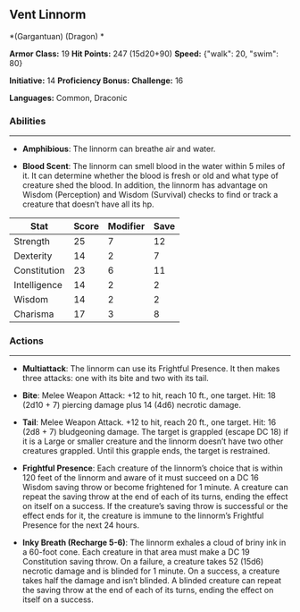 ## Vent Linnorm
*(Gargantuan) (Dragon) *

**Armor Class:** 19
**Hit Points:** 247 (15d20+90)
**Speed:** {"walk": 20, "swim": 80}

**Initiative:** 14
**Proficiency Bonus:**
**Challenge:** 16

**Languages:** Common, Draconic

### Abilities
 --- 
- **Amphibious**: The linnorm can breathe air and water.

- **Blood Scent**: The linnorm can smell blood in the water within 5 miles of it. It can determine whether the blood is fresh or old and what type of creature shed the blood. In addition, the linnorm has advantage on Wisdom (Perception) and Wisdom (Survival) checks to find or track a creature that doesn’t have all its hp.



| Stat | Score | Modifier | Save |
| ---- | ---- | ---- | ---- |
| Strength | 25 | 7 | 12 |
| Dexterity | 14 | 2 | 7 |
| Constitution | 23 | 6 | 11 |
| Intelligence | 14 | 2 | 2 |
| Wisdom | 14 | 2 | 2 |
| Charisma | 17 | 3 | 8 |

### Actions
 --- 
- **Multiattack**: The linnorm can use its Frightful Presence. It then makes three attacks: one with its bite and two with its tail.

- **Bite**: Melee Weapon Attack: +12 to hit, reach 10 ft., one target. Hit: 18 (2d10 + 7) piercing damage plus 14 (4d6) necrotic damage.

- **Tail**: Melee Weapon Attack. +12 to hit, reach 20 ft., one target. Hit: 16 (2d8 + 7) bludgeoning damage. The target is grappled (escape DC 18) if it is a Large or smaller creature and the linnorm doesn’t have two other creatures grappled. Until this grapple ends, the target is restrained.

- **Frightful Presence**: Each creature of the linnorm’s choice that is within 120 feet of the linnorm and aware of it must succeed on a DC 16 Wisdom saving throw or become frightened for 1 minute. A creature can repeat the saving throw at the end of each of its turns, ending the effect on itself on a success. If the creature’s saving throw is successful or the effect ends for it, the creature is immune to the linnorm’s Frightful Presence for the next 24 hours.

- **Inky Breath (Recharge 5-6)**: The linnorm exhales a cloud of briny ink in a 60-foot cone. Each creature in that area must make a DC 19 Constitution saving throw. On a failure, a creature takes 52 (15d6) necrotic damage and is blinded for 1 minute. On a success, a creature takes half the damage and isn’t blinded. A blinded creature can repeat the saving throw at the end of each of its turns, ending the effect on itself on a success.

